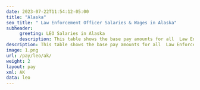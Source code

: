 ```yaml
---
date: 2023-07-22T11:54:12-05:00
title: "Alaska"
seo_title: " Law Enforcement Officer Salaries & Wages in Alaska"
subheader:
     greeting: LEO Salaries in Alaska
     description: This table shows the base pay amounts for all  Law Enforcement Officer employees based on the 2023 LEO Pay Scale, as published by the Office of Personnel Management.
description: This table shows the base pay amounts for all  Law Enforcement Officer employees based on the 2023 LEO Pay Scale, as published by the Office of Personnel Management.
image: 1.png
url: /pay/leo/ak/
weight: 2
layout: pay
xml: AK
data: leo
---
```

